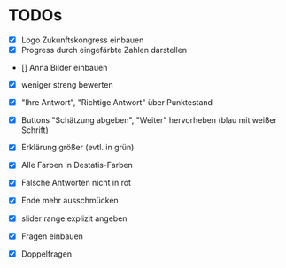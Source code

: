 # TODOs

- [x] Logo Zukunftskongress einbauen
- [x] Progress durch eingefärbte Zahlen darstellen
- [] Anna Bilder einbauen
- [x] weniger streng bewerten
- [x] "Ihre Antwort", "Richtige Antwort" über Punktestand
- [x] Buttons "Schätzung abgeben", "Weiter" hervorheben (blau mit weißer Schrift)
- [x] Erklärung größer (evtl. in grün)
- [x] Alle Farben in Destatis-Farben
- [x] Falsche Antworten nicht in rot
- [x] Ende mehr ausschmücken

- [x] slider range explizit angeben
- [x] Fragen einbauen
- [x] Doppelfragen
